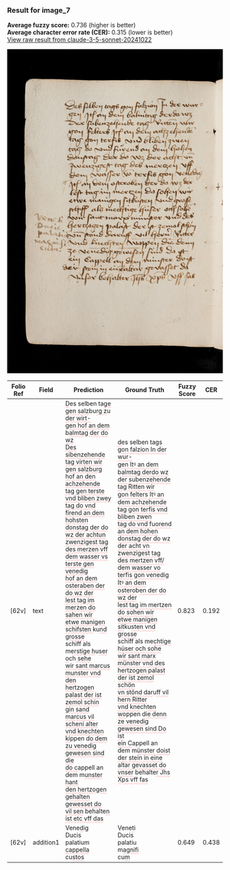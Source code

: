### Result for image_7
**Average fuzzy score:** 0.736 (higher is better)<br>**Average character error rate (CER):** 0.315 (lower is better)<br>[View raw result from claude-3-5-sonnet-20241022](https://github.com/RISE-UNIBAS/humanities_data_benchmark/blob/main/results/2025-10-24/T0288/request_T0288_image_7.json)

<img src="https://github.com/RISE-UNIBAS/humanities_data_benchmark/blob/main/benchmarks/medieval_manuscripts/images/image_7.jpg?raw=true" alt="image_7" width="800px">

<style>
.diff { text-decoration: underline; text-decoration-color: #ffcccc; text-decoration-style: wavy; }
</style>

| Folio Ref | Field | Prediction | Ground Truth | Fuzzy Score | CER |
|-----------|-------|------------|--------------|-------------|-----|
| [62v] | text | <span class="diff">D</span>es selben tag<span class="diff">e gen salz</span>bu<span class="diff">rg z</span>u<span class="diff"> der wirt-<br>gen hof an dem </span>b<span class="diff">almtag der do wz<br>Des sibenzehende tag virten wir<br>gen salzburg hof an den achzehende<br>tag gen terste vnd bliben zwey<br>tag do vnd firend an dem hohsten<br>donstag der do wz der achtun<br>zwenzigest tag des merzen vff<br>dem wasser vs terste gen venedig<br>hof an dem osteraben der do wz der<br>lest tag im merzen do sahen wir<br>etwe manigen schifsten </span>ku<span class="diff">nd grosse<br></span>schiff als me<span class="diff">rstige h</span>u<span class="diff">ser o</span>ch<span class="diff"> sehe<br>wir sant marcus munster vnd den<br>hertzogen palast der ist zemol schin<br>gin sand marcus vil scheni alter<br>vnd knechten ki</span>ppen d<span class="diff">o dem<br>zu venedig gewesen sind die<br>do c</span>appell an dem m<span class="diff">unster hant<br>den hertzogen gehalten gewesset do<br>vil sen</span> behalte<span class="diff">n ist etc vff das</span> | <span class="diff">d</span>es selben tag<span class="diff">s gon falzion In der wur-<br> gen Itꝰ an dem </span>b<span class="diff">almtag derdo wz<br> der s</span>u<span class="diff">benzehende tag Ritten wir<br> gon felters Itꝰ an dem achzehende<br> tag gon terfis vnd bliben zwen<br> tag do vnd f</span>u<span class="diff">orend an dem hohen<br> donstag der do wz der acht vn<br> zwenzigest tag des mertzen vff/ dem wasser vo terfis gon venedig<br> Itꝰ an dem ostero</span>b<span class="diff">en der do wz der<br> lest tag im mertzen do sohen wir<br> etwe manigen sit</span>ku<span class="diff">sten vnd grosse<br> </span>schiff als me<span class="diff">chtige hüser och sohe<br> wir sant marx münster vnd des<br> hertzogen palast der ist zemol schön<br> vn stönd dar</span>u<span class="diff">ff vil hern Ritter<br> vnd kne</span>ch<span class="diff">ten wo</span>ppen d<span class="diff">ie denn<br> ze venedig gewesen sind Do ist<br> ein C</span>appell an dem m<span class="diff">ünster doist<br> der stein in eine altar gevasset do<br> vnser</span> behalte<span class="diff">r Jhs Xps vff fas</span> | 0.823 | 0.192 |
| [62v] | addition1 | Vene<span class="diff">d</span>i<span class="diff">g</span><br>Ducis<br>palatium<br><span class="diff">cappella<br></span>cu<span class="diff">stos</span> | Vene<span class="diff">t</span>i<br><span class="diff"> </span>Ducis<br><span class="diff"> </span>palatiu<span class="diff"><br> </span>m<span class="diff">agnifi</span><br><span class="diff"> </span>cu<span class="diff">m</span> | 0.649 | 0.438 |
